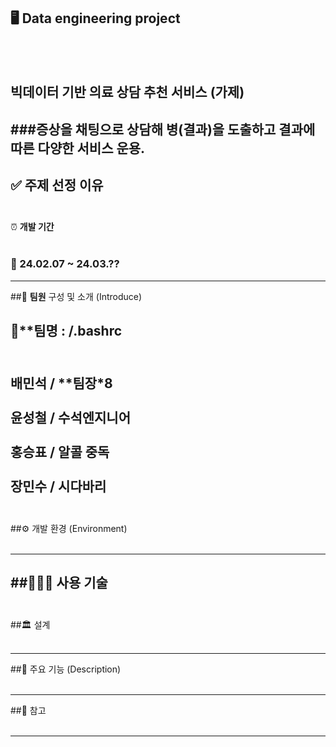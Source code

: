 🖥️ **Data engineering project**
-------------------------
<br><br>
## 빅데이터 기반 의료 상담 추천 서비스 (가제)
###증상을 채팅으로 상담해 병(결과)을 도출하고 결과에 따른 다양한 서비스 운용.
-------------------------

✅ **주제 선정 이유**
<br><br>
--------------------------
⏰ **개발 기간**
<br><br>
### 📅 24.02.07 ~ 24.03.??

--------------------------
##👥 **팀원** 구성 및 소개 (Introduce)

👭**팀명 : /.bashrc
<br><br>
---------------------------
**배민석** / **팀장*8 
<br><br>
윤성철 / 수석엔지니어
<br><br>
홍승표 / 알콜 중독
<br><br>
장민수 / 시다바리
<br><br>
-------------------------
##⚙️ 개발 환경 (Environment)
<br><br>


---------------------------
##👨🏻‍💻 사용 기술 
<br><br>
---------------------------
##🏛️ 설계
<br><br>

---------------------------

##📌 주요 기능 (Description)
<br><br>

---------------------------
##🔗 참고 
<br><br>

---------------------------





